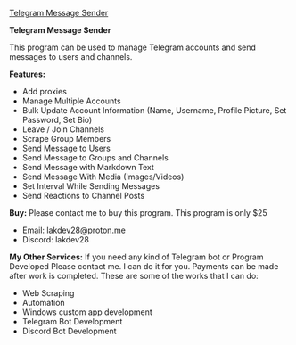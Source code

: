[Telegram Message Sender](/screenshot.png)

**Telegram Message Sender**

This program can be used to manage Telegram accounts and send messages to users and channels.

**Features:**
- Add proxies
- Manage Multiple Accounts
- Bulk Update Account Information (Name, Username, Profile Picture, Set Password, Set Bio)
- Leave / Join Channels
- Scrape Group Members
- Send Message to Users
- Send Message to Groups and Channels
- Send Message with Markdown Text
- Send Message With Media (Images/Videos)
- Set Interval While Sending Messages
- Send Reactions to Channel Posts

**Buy:**
Please contact me to buy this program. This program is only $25
- Email: [lakdev28@proton.me](mailto:lakdev28@proton.me)
- Discord: lakdev28

**My Other Services:**
If you need any kind of Telegram bot or Program Developed Please contact me. I can do it for you. Payments can be made after work is completed. These are some of the works that I can do:
- Web Scraping
- Automation
- Windows custom app development
- Telegram Bot Development
- Discord Bot Development
